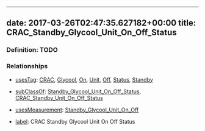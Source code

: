 
---
date: 2017-03-26T02:47:35.627182+00:00
title: CRAC_Standby_Glycool_Unit_On_Off_Status
---
### Definition: TODO

### Relationships

* [usesTag](https://brickschema.org/schema/1.0/BrickFrame#usesTag): [CRAC](https://brickschema.org/schema/1.0/BrickTag#CRAC), [Glycool](https://brickschema.org/schema/1.0/BrickTag#Glycool), [On](https://brickschema.org/schema/1.0/BrickTag#On), [Unit](https://brickschema.org/schema/1.0/BrickTag#Unit), [Off](https://brickschema.org/schema/1.0/BrickTag#Off), [Status](https://brickschema.org/schema/1.0/BrickTag#Status), [Standby](https://brickschema.org/schema/1.0/BrickTag#Standby)

* [subClassOf](http://www.w3.org/2000/01/rdf-schema#subClassOf): [Standby_Glycool_Unit_On_Off_Status](https://brickschema.org/schema/1.0/Brick#Standby_Glycool_Unit_On_Off_Status), [CRAC_Standby_Unit_On_Off_Status](https://brickschema.org/schema/1.0/Brick#CRAC_Standby_Unit_On_Off_Status)

* [usesMeasurement](https://brickschema.org/schema/1.0/BrickFrame#usesMeasurement): [Standby_Glycool_Unit_On_Off](https://brickschema.org/schema/1.0/Brick#Standby_Glycool_Unit_On_Off)

* [label](http://www.w3.org/2000/01/rdf-schema#label): CRAC Standby Glycool Unit On Off Status
